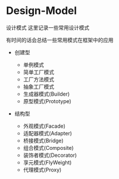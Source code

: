 # Design-Model
设计模式
这里记录一些常用设计模式

有时间的话会总结一些常用模式在框架中的应用

- 创建型
  - 单例模式
  - 简单工厂模式
  - 工厂方法模式
  - 抽象工厂模式
  - 生成器模式(Builder)
  - 原型模式(Prototype)

- 结构型
  - 外观模式(Facade)
  - 适配器模式(Adapter)
  - 桥接模式(Bridge)
  - 组合模式(Composite)
  - 装饰者模式(Decorator)
  - 享元模式(FlyWeight)
  - 代理模式(Proxy)
